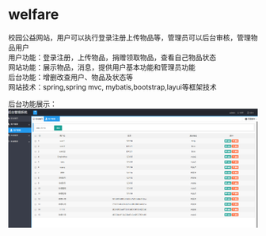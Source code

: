 # welfare
校园公益网站，用户可以执行登录注册上传物品等，管理员可以后台审核，管理物品用户  
用户功能：登录注册，上传物品，捐赠领取物品，查看自己物品状态  
网站功能：展示物品，消息，提供用户基本功能和管理员功能  
后台功能：增删改查用户、物品及状态等  
网站技术：spring,spring mvc, mybatis,bootstrap,layui等框架技术

后台功能展示：
![image](https://github.com/Empirefree/welfare/blob/master/image.png)
